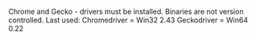 Chrome and Gecko - drivers must be installed. Binaries are not version controlled. Last used:
Chromedriver = Win32 2.43
Geckodriver = Win64 0.22